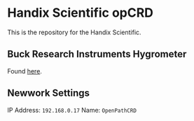 # Handix Scientific opCRD 

This is the repository for the Handix Scientific.

## Buck Research Instruments Hygrometer

Found [here](http://www.hygrometers.com/products/cr-5/).

## Newwork Settings

IP Address: ``192.168.0.17``
Name: ``OpenPathCRD``
